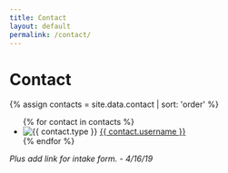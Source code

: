 ```yaml
---
title: Contact
layout: default
permalink: /contact/
---
```


# Contact

{% assign contacts = site.data.contact | sort: 'order' %}
<ul class="home-contact__list">
{% for contact in contacts %}
<li class="home-contact__item">
	<img alt="{{ contact.type }}" title="{{ contact.type }}" src="{{ contact.img | relative_url }}">
	<a href="{{ contact.url }}">{{ contact.username }}</a>
</li>
{% endfor %}
</ul>

*Plus add link for intake form. - 4/16/19*
